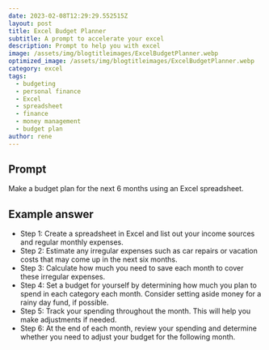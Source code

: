 ```yaml
---
date: 2023-02-08T12:29:29.552515Z
layout: post
title: Excel Budget Planner
subtitle: A prompt to accelerate your excel
description: Prompt to help you with excel 
image: /assets/img/blogtitleimages/ExcelBudgetPlanner.webp
optimized_image: /assets/img/blogtitleimages/ExcelBudgetPlanner.webp
category: excel
tags:
  - budgeting
  - personal finance
  - Excel
  - spreadsheet
  - finance
  - money management
  - budget plan
author: rene
---
```


## Prompt

  <div class='promptinnerdivtop'>
    <div class='prompttextdiv'>
    <p>Make a budget plan for the next 6 months using an Excel spreadsheet.</p>
    </div>
  </div>


## Example answer
  <div class='promptinnerdivbottom' >
    <div class='prompttextdiv'>
    <p>

<ul>
  <li>Step 1: Create a spreadsheet in Excel and list out your income sources and regular monthly expenses.</li>
  <li>Step 2: Estimate any irregular expenses such as car repairs or vacation costs that may come up in the next six months.</li>
  <li>Step 3: Calculate how much you need to save each month to cover these irregular expenses. </li>
  <li>Step 4: Set a budget for yourself by determining how much you plan to spend in each category each month. Consider setting aside money for a rainy day fund, if possible.</li>
  <li>Step 5: Track your spending throughout the month. This will help you make adjustments if needed. </li>
  <li>Step 6: At the end of each month, review your spending and determine whether you need to adjust your budget for the following month.</li>
</ul></p>
    </div>
  </div>
